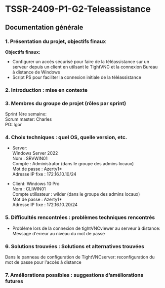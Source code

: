 # TSSR-2409-P1-G2-Teleassistance

## Documentation générale

### 1. Présentation du projet, objectifs finaux  

**Objectifs finaux:**
- Configurer un accès sécurisé pour faire de la téléassistance sur un serveur depuis un client en utilsant le TightVNC et la connexion Bureau à distance de Windows  
- Script PS pour faciliter la connexion initiale de la téléassistance  

### 2. Introduction : mise en contexte




### 3. Membres du groupe de projet (rôles par sprint)

Sprint 1ère semaine:   
Scrum master: Charles  
PO: Igor  

  
### 4. Choix techniques : quel OS, quelle version, etc.

- Server:  
Windows Server 2022  
Nom : SRVWIN01  
Compte : Administrator (dans le groupe des admins locaux)  
Mot de passe : Azerty1*  
Adresse IP fixe : 172.16.10.10/24  

- Client: 
Windows 10 Pro  
Nom : CLIWIN01  
Compte utilisateur : wilder (dans le groupe des admins locaux)  
Mot de passe : Azerty1*  
Adresse IP fixe : 172.16.10.20/24  

### 5. Difficultés rencontrées : problèmes techniques rencontrés
- Problème lors de la connexion de tightVNCviewer au serveur à distance:  
Message d'erreur au niveau du mot de passe



### 6. Solutions trouvées : Solutions et alternatives trouvées
 Dans le panneau de configuration de TightVNCserver: reconfiguration du mot de passe pour l'accès à distance



### 7. Améliorations possibles : suggestions d’améliorations futures

